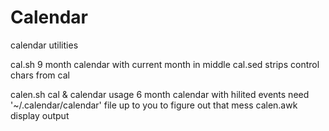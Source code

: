 # Calendar
calendar utilities


cal.sh      9 month calendar with current month in middle
cal.sed     strips control chars from cal

calen.sh    cal & calendar usage
            6 month calendar with hilited events
            need '~/.calendar/calendar' file
            up to you to figure out that mess
calen.awk   display output
